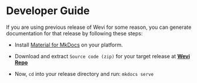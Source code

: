 # Developer Guide

If you are using previous release of Wevi for some reason, you can generate documentation for that release by following these steps:

- Install [Material for MkDocs](https://squidfunk.github.io/mkdocs-material/getting-started/) on your platform.

- Download and extract `Source code (zip)` for your target release at [**Wevi Repo**](https://github.com/bitlaab-bolt/wevi)

- Now, `cd` into your release directory and run: `mkdocs serve`

